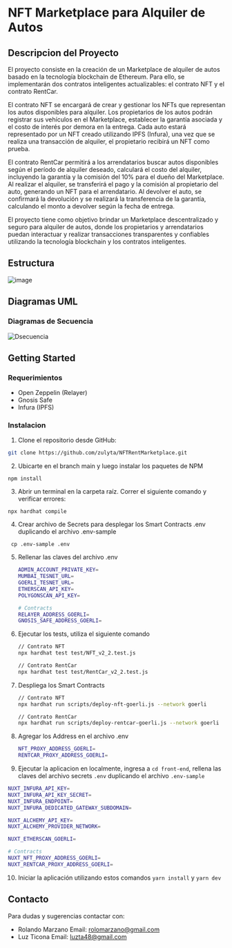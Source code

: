 # NFT Marketplace para Alquiler de Autos

## Descripcion del Proyecto
El proyecto consiste en la creación de un Marketplace de alquiler de autos basado en la tecnología blockchain de Ethereum. Para ello, se implementarán dos contratos inteligentes actualizables: el contrato NFT y el contrato RentCar.

El contrato NFT se encargará de crear y gestionar los NFTs que representan los autos disponibles para alquiler. Los propietarios de los autos podrán registrar sus vehículos en el Marketplace, establecer la garantía asociada y el costo de interés por demora en la entrega. Cada auto estará representado por un NFT creado  utilizando IPFS (Infura), una vez que se realiza una transacción de alquiler, el propietario recibirá un NFT como prueba.

El contrato RentCar permitirá a los arrendatarios buscar autos disponibles según el período de alquiler deseado, calculará el costo del alquiler, incluyendo la garantía y la comisión del 10% para el dueño del Marketplace. Al realizar el alquiler, se transferirá el pago y la comisión al propietario del auto, generando un NFT para el arrendatario. Al devolver el auto, se confirmará la devolución y se realizará la transferencia de la garantía, calculando el monto a devolver según la fecha de entrega.

El proyecto tiene como objetivo brindar un Marketplace descentralizado y seguro para alquiler de autos, donde los propietarios y arrendatarios puedan interactuar y realizar transacciones transparentes y confiables utilizando la tecnología blockchain y los contratos inteligentes.
## Estructura
![image](https://github.com/zulyta/NFTRentMarketplace/assets/32932810/ce97cf53-a7e0-4187-8c90-e2cc58f353da)

## Diagramas UML
### Diagramas de Secuencia
![Dsecuencia](https://www.plantuml.com/plantuml/png/ZLN1RXCn4BtlLumg8S411DSSKAkWdYXKfU8KgPhOiyN2QozZRqNvfnuGdv0VOxnUf-icJNfB9c_cpRoPvvo6Y1o7pZODgkWPJYxPzuOaQZneid0sH7y26A1__A5WpvZ9QKonZC4Sg42V1jhypRKka7zIx2qg6k5w8ETlkiTeq_J8qIZJeujmSixUHIauWjlfImrPIf0nUlXoVZt2r1IuSMry1df5BYwHQpXBK25B1pC1tdxSqYvWoOGCJBScH4u30OesAoSa26X_3SOIDmKlkLKl9L_wX363x9ZVp44rOO8g9jH2ylgI1rfZOXMq2wYKsVnpRog-7JqNS9t0BR79p6YXhnSy3Q5yvw7Voz4qyxNMBNuZIuBo3XbQKZ_IKkcm64Nf1NnTos_4OmUIPqBldLbR2Yj7BkdJ4syUlFOGjZJQDqyBrHrzbksWBkkfwxvea9IsdwHUP-c-Pv8yk8TRP7Hnyu1PrfTLMQ9LWqMMS8Xv8KMzbPkF3GTgpezqfmoeJ27AxSsTQxA0xyIcDGh7pGFzDY8XLlKEY2WEQmrtKx8cwF6sQkROHLnbSo63HY6kKtUxtt_oPshe9aax4wPMB7nu_shbqeUiTFGHRKLmT5kLcxHfIN3AuChjTrLjxMUQNMvxnDosncO7zdHDExQUkJVD21Oh1vSzLkhN1IzyrZrx9ak2MZxUZmG-7RlHVcxDrcJzgaV_q6DnoLvH6AsfwSxR8JTNv3fo6qSElnmk15Ei0apHi_D03jQYQNxkjKcEeZIPnVne0OM8QqlAQ3nCK_oQA3g9USXgP-yR1CoZtH5B_RH216j2zFdDBmrfscOS-CDHavsa4XDQymUtkdathv46L1YyP31JUkuqlZiYvmMoclQTpqTA3sJbs_tioMoQKwamTBRv3m00)

## Getting Started 
### Requerimientos
  - Open Zeppelin (Relayer)
  - Gnosis Safe
  - Infura (IPFS)
    
### Instalacion   
1. Clone el repositorio desde GitHub:

```bash
git clone https://github.com/zulyta/NFTRentMarketplace.git
```
2. Ubicarte en el branch main y luego instalar los paquetes de NPM

  ```npm install```

3. Abrir un terminal en la carpeta raíz. Correr el siguiente comando y verificar errores:

  ```npx hardhat compile ```

4. Crear archivo de Secrets para desplegar los Smart Contracts .env duplicando el archivo .env-sample

  ``` cp .env-sample .env```
  
5. Rellenar las claves del archivo .env
    ```bash
    ADMIN_ACCOUNT_PRIVATE_KEY=
    MUMBAI_TESNET_URL=
    GOERLI_TESNET_URL=
    ETHERSCAN_API_KEY=
    POLYGONSCAN_API_KEY=
    
    # Contracts
    RELAYER_ADDRESS_GOERLI=
    GNOSIS_SAFE_ADDRESS_GOERLI=
    
    ```
6. Ejecutar los tests, utiliza el siguiente comando
    ```bash
    // Contrato NFT
    npx hardhat test test/NFT_v2_2.test.js
    
    // Contrato RentCar
    npx hardhat test test/RentCar_v2_2.test.js
    ```
7. Despliega los Smart Contracts
    ```bash
    // Contrato NFT
    npx hardhat run scripts/deploy-nft-goerli.js --network goerli
    
    // Contrato RentCar
    npx hardhat run scripts/deploy-rentcar-goerli.js --network goerli
    ```
8. Agregar los Address en el archivo .env
   ```bash
   NFT_PROXY_ADDRESS_GOERLI=
   RENTCAR_PROXY_ADDRESS_GOERLI=
   ```
9. Ejecutar la aplicacion en localmente,  ingresa a ```cd front-end```, rellena las claves del archivo secrets ```.env``` duplicando el archivo ```.env-sample```
    
  ```bash
  NUXT_INFURA_API_KEY=
  NUXT_INFURA_API_KEY_SECRET=
  NUXT_INFURA_ENDPOINT=
  NUXT_INFURA_DEDICATED_GATEWAY_SUBDOMAIN=
  
  NUXT_ALCHEMY_API_KEY=
  NUXT_ALCHEMY_PROVIDER_NETWORK=
  
  NUXT_ETHERSCAN_GOERLI=
  
  # Contracts
  NUXT_NFT_PROXY_ADDRESS_GOERLI=
  NUXT_RENTCAR_PROXY_ADDRESS_GOERLI=

  ```
10. Iniciar la aplicación utilizando estos comandos  ```yarn install``` y  ```yarn dev ```
      
## Contacto 
Para dudas y sugerencias contactar con:  
 - Rolando Marzano Email: rolomarzano@gmail.com
 - Luz Ticona Email: luzta48@gmail.com
 


